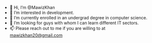 - 👋 Hi, I’m @MawizKhan
- 👀 I’m interested in development.
- 🌱 I’m currently enrolled in an undergrad degree in computer science. 
- 💞️ I’m looking for guys with whom I can learn different IT sectors.
- 📫 Please reach out to me if you are willing to at mawizkhan20@gmail.com


<!---
MawizKhan/MawizKhan is a ✨ special ✨ repository because its `README.md` (this file) appears on your GitHub profile.
You can click the Preview link to take a look at your changes.
--->
